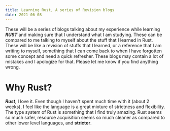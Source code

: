 ```yaml
---
title: Learning Rust, A series of Revision blogs
date: 2021-06-08
---
```


These will be a  series of blogs talking about my experience while learning ***RUST*** and making sure that I understand what I am studying. These can be compared to me talking to myself about the stuff that I learned in Rust. These will be like a revision of stuffs that I learned, or a reference that I am writing to myself, something that I can come back to when I have forgotten some concept and need a quick refresher. These blogs may contain a lot of mistakes and I apologize for that. Please let me know if you find anything wrong.

# Why Rust?

***Rust***, I love it. Even though I haven't spent much time with it (about 2 weeks), I feel like the language is a great mixture of strictness and flexibility.  The type system of Rust is something that I find truly amazing. Rust seems so much safer, resource acquisition seems so much cleaner as compared to other lower level languages, and **stricter**.
